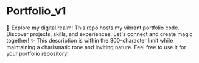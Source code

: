 # Portfolio_v1
🚀 Explore my digital realm! This repo hosts my vibrant portfolio code. Discover projects, skills, and experiences. Let's connect and create magic together! ✨  This description is within the 300-character limit while maintaining a charismatic tone and inviting nature. Feel free to use it for your portfolio repository!
